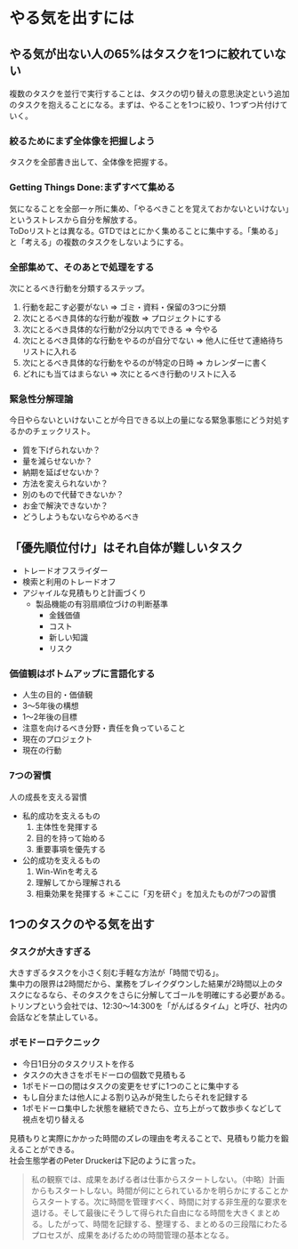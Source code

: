 # やる気を出すには

## やる気が出ない人の65%はタスクを1つに絞れていない
複数のタスクを並行で実行することは、タスクの切り替えの意思決定という追加のタスクを抱えることになる。まずは、やることを1つに絞り、1つずつ片付けていく。

### 絞るためにまず全体像を把握しよう
タスクを全部書き出して、全体像を把握する。

### Getting Things Done:まずすべて集める
気になることを全部一ヶ所に集め、「やるべきことを覚えておかないといけない」というストレスから自分を解放する。  
ToDoリストとは異なる。GTDではとにかく集めることに集中する。「集める」と「考える」の複数のタスクをしないようにする。

### 全部集めて、そのあとで処理をする
次にとるべき行動を分類するステップ。
1. 行動を起こす必要がない => ゴミ・資料・保留の3つに分類
2. 次にとるべき具体的な行動が複数 => プロジェクトにする
3. 次にとるべき具体的な行動が2分以内でできる => 今やる
4. 次にとるべき具体的な行動をやるのが自分でない => 他人に任せて連絡待ちリストに入れる
5. 次にとるべき具体的な行動をやるのが特定の日時 => カレンダーに書く
6. どれにも当てはまらない => 次にとるべき行動のリストに入る

### 緊急性分解理論
今日やらないといけないことが今日できる以上の量になる緊急事態にどう対処するかのチェックリスト。
- 質を下げられないか？
- 量を減らせないか？
- 納期を延ばせないか？
- 方法を変えられないか？
- 別のもので代替できないか？
- お金で解決できないか？
- どうしようもないならやめるべき

## 「優先順位付け」はそれ自体が難しいタスク
- トレードオフスライダー
- 検索と利用のトレードオフ
- アジャイルな見積もりと計画づくり
  - 製品機能の有羽扇順位づけの判断基準
    - 金銭価値
	- コスト
	- 新しい知識
	- リスク

### 価値観はボトムアップに言語化する
- 人生の目的・価値観
- 3〜5年後の構想
- 1〜2年後の目標
- 注意を向けるべき分野・責任を負っていること
- 現在のプロジェクト
- 現在の行動

### 7つの習慣
人の成長を支える習慣
- 私的成功を支えるもの
  1. 主体性を発揮する
  2. 目的を持って始める
  3. 重要事項を優先する
- 公的成功を支えるもの
  1. Win-Winを考える
  2. 理解してから理解される
  3. 相乗効果を発揮する
＊ここに「刃を研ぐ」を加えたものが7つの習慣

## 1つのタスクのやる気を出す

### タスクが大きすぎる
大きすぎるタスクを小さく刻む手軽な方法が「時間で切る」。  
集中力の限界は2時間だから、業務をブレイクダウンした結果が2時間以上のタスクになるなら、そのタスクをさらに分解してゴールを明確にする必要がある。  
トリンプという会社では、12:30〜14:300を「がんばるタイム」と呼び、社内の会話などを禁止している。

### ポモドーロテクニック
- 今日1日分のタスクリストを作る
- タスクの大きさをポモドーロの個数で見積もる
- 1ポモドーロの間はタスクの変更をせずに1つのことに集中する
- もし自分または他人による割り込みが発生したらそれを記録する
- 1ポモドーロ集中した状態を継続できたら、立ち上がって数歩歩くなどして視点を切り替える

見積もりと実際にかかった時間のズレの理由を考えることで、見積もり能力を鍛えることができる。  
社会生態学者のPeter Druckerは下記のように言った。
> 私の観察では、成果をあげる者は仕事からスタートしない。（中略）計画からもスタートしない。時間が何にとられているかを明らかにすることからスタートする。次に時間を管理すべく、時間に対する非生産的な要求を退ける。そして最後にそうして得られた自由になる時間を大きくまとめる。したがって、時間を記録する、整理する、まとめるの三段階にわたるプロセスが、成果をあげるための時間管理の基本となる。
